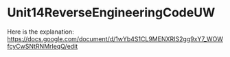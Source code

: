 # Unit14ReverseEngineeringCodeUW

Here is the explanation:
https://docs.google.com/document/d/1wYb4S1CL9MENXRIS2gg9xY7_WOWfcyCwSNtRNMrleqQ/edit
